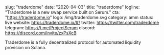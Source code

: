 slug: "traderdome"
date: "2020-04-03"
title: "traderdome"
logline: "Traderdome is a new swap service built on Serum."
cta: "https://traderdome.io"
logo: /img/traderdome.svg
category: amm
status: live
website: https://traderdome.io/#/
twitter: https://twitter.com/traderdome
telegram: https://t.me/ProjectSerum
discord: https://discord.com/invite/zxPsXcB

Traderdome is a fully decentralized protocol for automated liquidity provision on Solana.
